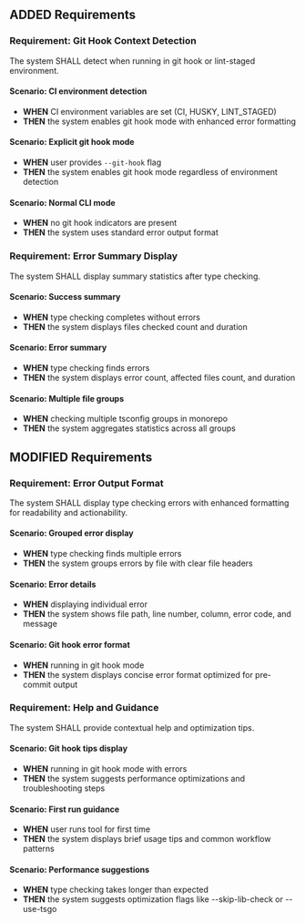 ## ADDED Requirements

### Requirement: Git Hook Context Detection

The system SHALL detect when running in git hook or lint-staged environment.

#### Scenario: CI environment detection

- **WHEN** CI environment variables are set (CI, HUSKY, LINT_STAGED)
- **THEN** the system enables git hook mode with enhanced error formatting

#### Scenario: Explicit git hook mode

- **WHEN** user provides `--git-hook` flag
- **THEN** the system enables git hook mode regardless of environment detection

#### Scenario: Normal CLI mode

- **WHEN** no git hook indicators are present
- **THEN** the system uses standard error output format

### Requirement: Error Summary Display

The system SHALL display summary statistics after type checking.

#### Scenario: Success summary

- **WHEN** type checking completes without errors
- **THEN** the system displays files checked count and duration

#### Scenario: Error summary

- **WHEN** type checking finds errors
- **THEN** the system displays error count, affected files count, and duration

#### Scenario: Multiple file groups

- **WHEN** checking multiple tsconfig groups in monorepo
- **THEN** the system aggregates statistics across all groups

## MODIFIED Requirements

### Requirement: Error Output Format

The system SHALL display type checking errors with enhanced formatting for readability and actionability.

#### Scenario: Grouped error display

- **WHEN** type checking finds multiple errors
- **THEN** the system groups errors by file with clear file headers

#### Scenario: Error details

- **WHEN** displaying individual error
- **THEN** the system shows file path, line number, column, error code, and message

#### Scenario: Git hook error format

- **WHEN** running in git hook mode
- **THEN** the system displays concise error format optimized for pre-commit output

### Requirement: Help and Guidance

The system SHALL provide contextual help and optimization tips.

#### Scenario: Git hook tips display

- **WHEN** running in git hook mode with errors
- **THEN** the system suggests performance optimizations and troubleshooting steps

#### Scenario: First run guidance

- **WHEN** user runs tool for first time
- **THEN** the system displays brief usage tips and common workflow patterns

#### Scenario: Performance suggestions

- **WHEN** type checking takes longer than expected
- **THEN** the system suggests optimization flags like --skip-lib-check or --use-tsgo
